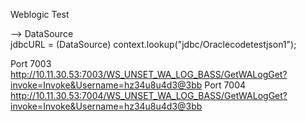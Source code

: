 Weblogic Test
 
--> DataSource  
jdbcURL = (DataSource) context.lookup("jdbc/Oraclecodetestjson1");
 
Port 7003
http://10.11.30.53:7003/WS_UNSET_WA_LOG_BASS/GetWALogGet?invoke=Invoke&Username=hz34u8u4d3@3bb
Port 7004
http://10.11.30.53:7004/WS_UNSET_WA_LOG_BASS/GetWALogGet?invoke=Invoke&Username=hz34u8u4d3@3bb

